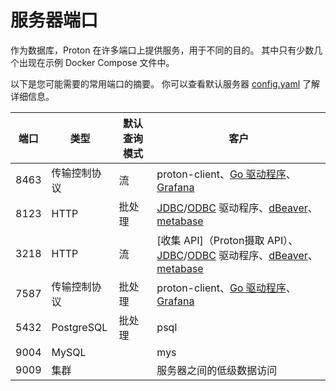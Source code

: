 # 服务器端口

作为数据库，Proton 在许多端口上提供服务，用于不同的目的。 其中只有少数几个出现在示例 Docker Compose 文件中。

以下是您可能需要的常用端口的摘要。 你可以查看默认服务器 [config.yaml](https://github.com/timeplus-io/proton/blob/develop/programs/server/config.yaml) 了解详细信息。

| 端口   | 类型         | 默认查询模式 | 客户                                                                                                                                                                                                                                                                                                                                                                        |
| ---- | ---------- | ------ | ------------------------------------------------------------------------------------------------------------------------------------------------------------------------------------------------------------------------------------------------------------------------------------------------------------------------------------------------------------------------- |
| 8463 | 传输控制协议     | 流      | proton-client、[Go 驱动程序](https://github.com/timeplus-io/proton-go-driver)、[Grafana](https://github.com/timeplus-io/proton-grafana-source)                                                                                                                                                                                                                                  |
| 8123 | HTTP       | 批处理    | [JDBC](https://github.com/timeplus-io/proton-java-driver)/[ODBC](https://github.com/timeplus-io/proton-odbc) 驱动程序、[dBeaver](https://github.com/timeplus-io/proton/tree/develop/examples/jdbc#connnect-to-proton-via-dbeaver)、[metabase](https://github.com/timeplus-io/metabase-proton-driver)                                                                            |
| 3218 | HTTP       | 流      | [收集 API]（Proton摄取 API）、[JDBC](https://github.com/timeplus-io/proton-java-driver)/[ODBC](https://github.com/timeplus-io/proton-odbc) 驱动程序、[dBeaver](https://github.com/timeplus-io/proton/tree/develop/examples/jdbc#connnect-to-proton-via-dbeaver)、[metabase](https://github.com/timeplus-io/metabase-proton-driver) |
| 7587 | 传输控制协议     | 批处理    | proton-client、[Go 驱动程序](https://github.com/timeplus-io/proton-go-driver)、[Grafana](https://github.com/timeplus-io/proton-grafana-source)                                                                                                                                                                                                                                  |
| 5432 | PostgreSQL | 批处理    | psql                                                                                                                                                                                                                                                                                                                                                                      |
| 9004 | MySQL      |        | mys                                                                                                                                                                                                                                                                                                                                                                       |
| 9009 | 集群         |        | 服务器之间的低级数据访问                                                                                                                                                                                                                                                                                                                                                              |
